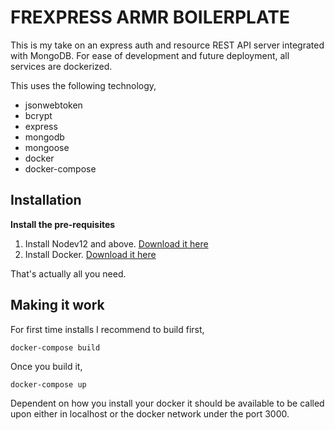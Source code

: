 # FREXPRESS ARMR BOILERPLATE

This is my take on an express auth and resource REST API server integrated with MongoDB.
For ease of development and future deployment, all services are dockerized.

This uses the following technology,

- jsonwebtoken
- bcrypt
- express
- mongodb
- mongoose
- docker
- docker-compose

## Installation

**Install the pre-requisites**

1. Install Nodev12 and above. [Download it here](https://nodejs.org/en/download/)
2. Install Docker. [Download it here](https://docs.docker.com/install/)

That's actually all you need.

## Making it work

For first time installs I recommend to build first,

```
docker-compose build
```

Once you build it,

```
docker-compose up
```

Dependent on how you install your docker it should be available to be called upon either in localhost or the docker network under the port 3000.
